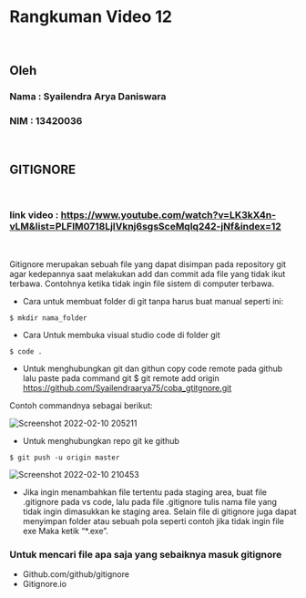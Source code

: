 # Rangkuman Video 12

<p>&nbsp;</p>

## Oleh
### Nama : Syailendra Arya Daniswara
### NIM  : 13420036

<p>&nbsp;</p>

## GITIGNORE

<p>&nbsp;</p>

### link video : https://www.youtube.com/watch?v=LK3kX4n-vLM&list=PLFIM0718LjIVknj6sgsSceMqlq242-jNf&index=12

<p>&nbsp;</p>

Gitignore merupakan sebuah file yang dapat disimpan pada repository git agar kedepannya saat melakukan add dan commit ada file yang tidak ikut terbawa. 
Contohnya ketika tidak ingin file sistem di computer terbawa.

- Cara untuk membuat folder di git tanpa harus buat manual seperti ini:
```
$ mkdir nama_folder
```

- Cara Untuk membuka visual studio code di folder git
```
$ code .
```
- Untuk menghubungkan git dan githun copy code remote pada github lalu paste pada command git
$ git remote add origin https://github.com/Syailendraarya75/coba_gtitgnore.git

Contoh commandnya sebagai berikut:

![Screenshot 2022-02-10 205211](https://user-images.githubusercontent.com/91923106/153530785-bc871cd2-7689-4609-81a6-e0d6ca9e8fa9.png)

- Untuk menghubungkan repo git ke github
```
$ git push -u origin master
```
![Screenshot 2022-02-10 210453](https://user-images.githubusercontent.com/91923106/153530906-fc25d015-ecb7-4c96-8f1e-7180b8fae0ce.png)

- Jika ingin menambahkan file tertentu pada staging area, buat file .gitignore pada vs code, 
lalu pada file .gitignore tulis nama file yang tidak ingin dimasukkan ke staging area. Selain file di gitignore juga dapat menyimpan folder atau sebuah pola seperti 
contoh jika tidak ingin file exe Maka ketik “*.exe”.

### Untuk mencari file apa saja yang sebaiknya masuk gitignore
-	Github.com/github/gitignore
-	Gitignore.io



